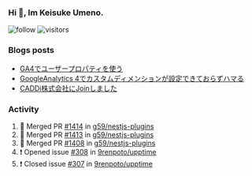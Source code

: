 ### Hi 👋, Im Keisuke Umeno.

<!--
**9renpoto/9renpoto** is a ✨ _special_ ✨ repository because its `README.md` (this file) appears on your GitHub profile.

Here are some ideas to get you started:

- 🔭 I’m currently working on ...
- 🌱 I’m currently learning ...
- 👯 I’m looking to collaborate on ...
- 🤔 I’m looking for help with ...
- 💬 Ask me about ...
- 📫 How to reach me: ...
- 😄 Pronouns: ...
- ⚡ Fun fact: ...
-->

![follow](https://img.shields.io/github/followers/9renpoto?label=Follow&style=social)
![visitors](https://komarev.com/ghpvc/?username=9renpoto&label=Profile%20views&color=0e75b6&style=flat)

### Blogs posts

<!-- BLOG-POST-LIST:START -->
- [GA4でユーザープロパティを使う](https://9renpoto.dev/2021/02/21/google-analytics-4-user-properties/)
- [GoogleAnalytics 4でカスタムディメンションが設定できておらずハマる](https://9renpoto.dev/2021/02/13/google-analytics-4/)
- [CADDi株式会社にJoinしました](https://9renpoto.dev/2020/12/05/join/)
<!-- BLOG-POST-LIST:END -->

### Activity

<!--START_SECTION:activity-->
1. 🎉 Merged PR [#1414](https://github.com/g59/nestjs-plugins/pull/1414) in [g59/nestjs-plugins](https://github.com/g59/nestjs-plugins)
2. 🎉 Merged PR [#1413](https://github.com/g59/nestjs-plugins/pull/1413) in [g59/nestjs-plugins](https://github.com/g59/nestjs-plugins)
3. 🎉 Merged PR [#1408](https://github.com/g59/nestjs-plugins/pull/1408) in [g59/nestjs-plugins](https://github.com/g59/nestjs-plugins)
4. ❗️ Opened issue [#308](https://github.com/9renpoto/upptime/issues/308) in [9renpoto/upptime](https://github.com/9renpoto/upptime)
5. ❗️ Closed issue [#307](https://github.com/9renpoto/upptime/issues/307) in [9renpoto/upptime](https://github.com/9renpoto/upptime)
<!--END_SECTION:activity-->

<!--START_SECTION:waka-->
<!--END_SECTION:waka-->
